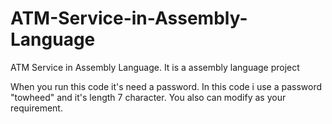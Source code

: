 # ATM-Service-in-Assembly-Language
ATM Service in Assembly Language. It is a assembly language project

When you run this code it's need a password. In this code i use a password "towheed" and it's length 7 character.
You also can modify as your requirement.
